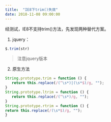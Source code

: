 ```yaml
---
title:  "IE8下trim()失效"
date: 2018-11-08 09:00:00
---
```


经测试，IE8不支持trim()方法，先发现两种替代方案。

1. jquery：
```js
$.trim(str)
```
> 注意jquery版本
2. 原生方法 
 ```js
String.prototype.trim = function () {
    return this.replace(/(^\s*)|(\s*$)/g, "");
}
String.prototype.ltrim = function () {
    return this.replace(/(^\s*)/g, "");
}
String.prototype.rtrim = function () {
return this.replace(/(\s*$)/g, "");
}
```
